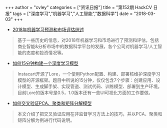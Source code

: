 +++
author = "cvley"
categories = ["资讯日报"]
title = "第152期 HackCV 日报"
tags = ["深度学习","机器学习","人工智能","数据科学"]
date = "2018-03-03"
+++

- [2018年机器学习预测和市场评估综述](https://www.forbes.com/sites/louiscolumbus/2018/02/18/roundup-of-machine-learning-forecasts-and-market-estimates-2018/#19fb55a92225?from=hackcv&hmsr=hackcv.com&utm_medium=hackcv.com&utm_source=hackcv.com)

> 基于一些历史的信息，对2018年机器学习和市场进行了预测和评估，包括商业智能&分析市场中的数据科学平台的发展，各个公司对机器学习/人工智能的态度和投资情况等。

- [如何15分钟构建一个深度学习模型](https://tech.instacart.com/how-to-build-a-deep-learning-model-in-15-minutes-a3684c6f71e?from=hackcv&hmsr=hackcv.com&utm_medium=hackcv.com&utm_source=hackcv.com)

> Instacart开源了Lore，一个使用Python配置、构建、部署核维护深度学习模型的开源框架。题目中所说的15分钟，仅仅包含7个步骤：创建应用、设计模型、生成脚手架、实现管道、测试代码、训练模型、部署到生产环境。目前Lore的版本号是0.5，1.0版本还有一些UI可视化方面的工作要做。

- [如何交叉验证PCA、聚类和矩阵分解模型](http://alexhwilliams.info/itsneuronalblog/2018/02/26/crossval/?from=hackcv&hmsr=hackcv.com&utm_medium=hackcv.com&utm_source=hackcv.com)

> 本文介绍了把交叉验证应用在非监督学习方法上的技巧，并以PCA、聚类和矩阵分解为例进行代码说明。

